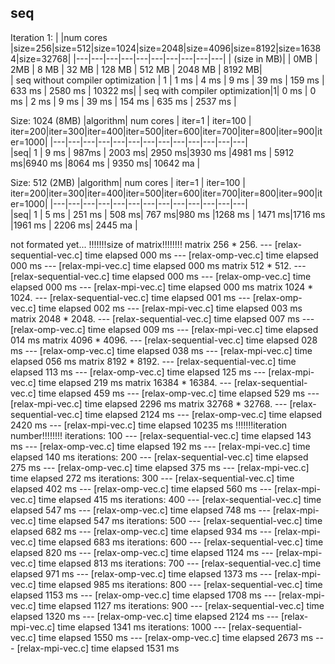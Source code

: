 ## seq



<!--
Iteration: 1
|algorithm |num cores |size=1000|size=6000|size=11000|size=16000|size=21000|size=26000|
|---|---|---|---|---|---|---|---|
|  seq | 1  |  9ms |328ms |1171ms  | 2457ms  |4257ms|6466ms|
| seq_optimized |1   |   |   |   |
| omp  | 1  |   |   |   |
| mpi|||||)-->


Iteration 1:
| |num cores            |size=256|size=512|size=1024|size=2048|size=4096|size=8192|size=16384|size=32768|
|---|---|---|---|---|---|---|---|---|---|
| (size in MB)|         | 0MB     | 2MB   | 8 MB    | 32 MB   |  128 MB | 512 MB  | 2048 MB  | 8192 MB|      
|  seq  without compiler optimization   | 1        | 1 ms     | 4 ms   | 9 ms    | 39 ms   |  159 ms | 633 ms  | 2580 ms  | 10322 ms|
| seq with compiler optimization|1| 0 ms  | 0 ms   | 2 ms    | 9 ms    |   39 ms |  154 ms | 635 ms   | 2537 ms |

Size: 1024 (8MB)
|algorithm| num cores | iter=1 | iter=100 | iter=200|iter=300|iter=400|iter=500|iter=600|iter=700|iter=800|iter=900|iter=1000|
|---|---|---|---|---|---|---|---|---|---|---|---|---|   
|seq| 1 |             9 ms     | 987ms    | 2003 ms| 2950 ms|3930 ms |4981 ms | 5912 ms|6940 ms |8064 ms | 9350 ms| 10642 ma |

Size: 512 (2MB)
|algorithm| num cores | iter=1 | iter=100 | iter=200|iter=300|iter=400|iter=500|iter=600|iter=700|iter=800|iter=900|iter=1000|
|---|---|---|---|---|---|---|---|---|---|---|---|---|   
|seq| 1 |               5 ms     | 251 ms    | 508 ms| 767 ms|980 ms |1268 ms | 1471 ms|1716 ms |1961 ms | 2206 ms| 2445 ma |

not formated yet...
!!!!!!!size of matrix!!!!!!!!
matrix 256 * 256.
--- [relax-sequential-vec.c] time elapsed 000 ms
--- [relax-omp-vec.c] time elapsed 000 ms
--- [relax-mpi-vec.c] time elapsed 000 ms
matrix 512 * 512.
--- [relax-sequential-vec.c] time elapsed 000 ms
--- [relax-omp-vec.c] time elapsed 000 ms
--- [relax-mpi-vec.c] time elapsed 000 ms
matrix 1024 * 1024.
--- [relax-sequential-vec.c] time elapsed 001 ms
--- [relax-omp-vec.c] time elapsed 002 ms
--- [relax-mpi-vec.c] time elapsed 003 ms
matrix 2048 * 2048.
--- [relax-sequential-vec.c] time elapsed 007 ms
--- [relax-omp-vec.c] time elapsed 009 ms
--- [relax-mpi-vec.c] time elapsed 014 ms
matrix 4096 * 4096.
--- [relax-sequential-vec.c] time elapsed 028 ms
--- [relax-omp-vec.c] time elapsed 038 ms
--- [relax-mpi-vec.c] time elapsed 056 ms
matrix 8192 * 8192.
--- [relax-sequential-vec.c] time elapsed 113 ms
--- [relax-omp-vec.c] time elapsed 125 ms
--- [relax-mpi-vec.c] time elapsed 219 ms
matrix 16384 * 16384.
--- [relax-sequential-vec.c] time elapsed 459 ms
--- [relax-omp-vec.c] time elapsed 529 ms
--- [relax-mpi-vec.c] time elapsed 2296 ms
matrix 32768 * 32768.
--- [relax-sequential-vec.c] time elapsed 2124 ms
--- [relax-omp-vec.c] time elapsed 2420 ms
--- [relax-mpi-vec.c] time elapsed 10235 ms
!!!!!!!iteration number!!!!!!!!
iterations: 100
--- [relax-sequential-vec.c] time elapsed 143 ms
--- [relax-omp-vec.c] time elapsed 192 ms
--- [relax-mpi-vec.c] time elapsed 140 ms
iterations: 200
--- [relax-sequential-vec.c] time elapsed 275 ms
--- [relax-omp-vec.c] time elapsed 375 ms
--- [relax-mpi-vec.c] time elapsed 272 ms
iterations: 300
--- [relax-sequential-vec.c] time elapsed 402 ms
--- [relax-omp-vec.c] time elapsed 560 ms
--- [relax-mpi-vec.c] time elapsed 415 ms
iterations: 400
--- [relax-sequential-vec.c] time elapsed 547 ms
--- [relax-omp-vec.c] time elapsed 748 ms
--- [relax-mpi-vec.c] time elapsed 547 ms
iterations: 500
--- [relax-sequential-vec.c] time elapsed 682 ms
--- [relax-omp-vec.c] time elapsed 934 ms
--- [relax-mpi-vec.c] time elapsed 683 ms
iterations: 600
--- [relax-sequential-vec.c] time elapsed 820 ms
--- [relax-omp-vec.c] time elapsed 1124 ms
--- [relax-mpi-vec.c] time elapsed 813 ms
iterations: 700
--- [relax-sequential-vec.c] time elapsed 971 ms
--- [relax-omp-vec.c] time elapsed 1373 ms
--- [relax-mpi-vec.c] time elapsed 985 ms
iterations: 800
--- [relax-sequential-vec.c] time elapsed 1153 ms
--- [relax-omp-vec.c] time elapsed 1708 ms
--- [relax-mpi-vec.c] time elapsed 1127 ms
iterations: 900
--- [relax-sequential-vec.c] time elapsed 1320 ms
--- [relax-omp-vec.c] time elapsed 2124 ms
--- [relax-mpi-vec.c] time elapsed 1341 ms
iterations: 1000
--- [relax-sequential-vec.c] time elapsed 1550 ms
--- [relax-omp-vec.c] time elapsed 2673 ms
--- [relax-mpi-vec.c] time elapsed 1531 ms
